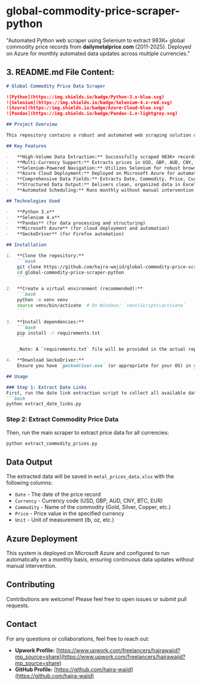 # global-commodity-price-scraper-python
"Automated Python web scraper using Selenium to extract 983K+ global commodity price records from 𝐝𝐚𝐢𝐥𝐲𝐦𝐞𝐭𝐚𝐥𝐩𝐫𝐢𝐜𝐞.𝐜𝐨𝐦 (2011-2025). Deployed on Azure for monthly automated data updates across multiple currencies."
<br>


## 3. README.md File Content:

```markdown
# Global Commodity Price Data Scraper

![Python](https://img.shields.io/badge/Python-3.x-blue.svg)
![Selenium](https://img.shields.io/badge/Selenium-4.x-red.svg)
![Azure](https://img.shields.io/badge/Azure-Cloud-blue.svg)
![Pandas](https://img.shields.io/badge/Pandas-1.x-lightgrey.svg)

## Project Overview

This repository contains a robust and automated web scraping solution developed in Python to extract comprehensive global commodity price data from `dailymetalprice.com`. The system is designed to efficiently collect over 983,176 price records spanning from 2011 to 2025, covering multiple commodities across various currencies (USD, GBP, AUD, CNY, BTC, EUR).

## Key Features

-   **High-Volume Data Extraction:** Successfully scraped 983K+ records from 2011-2025.
-   **Multi-Currency Support:** Extracts prices in USD, GBP, AUD, CNY, BTC, and EUR.
-   **Selenium-Powered Navigation:** Utilizes Selenium for robust browser automation, handling JavaScript-heavy pages and dynamic content.
-   **Azure Cloud Deployment:** Deployed on Microsoft Azure for automated monthly data updates.
-   **Comprehensive Data Fields:** Extracts Date, Commodity, Price, Currency, and Unit information.
-   **Structured Data Output:** Delivers clean, organized data in Excel format, ready for analysis.
-   **Automated Scheduling:** Runs monthly without manual intervention to ensure data freshness.

## Technologies Used

-   **Python 3.x**
-   **Selenium 4.x**
-   **Pandas** (for data processing and structuring)
-   **Microsoft Azure** (for cloud deployment and automation)
-   **GeckoDriver** (for Firefox automation)

## Installation

1.  **Clone the repository:**
    ```bash
    git clone https://github.com/hajra-wajid/global-commodity-price-scraper-python.git
    cd global-commodity-price-scraper-python
    ```

2.  **Create a virtual environment (recommended):**
    ```bash
    python -m venv venv
    source venv/bin/activate  # On Windows: `venv\Scripts\activate`
    ```

3.  **Install dependencies:**
    ```bash
    pip install -r requirements.txt
    ```

    _Note: A `requirements.txt` file will be provided in the actual repository containing `selenium`, `pandas`, and other required packages._

4.  **Download GeckoDriver:**
    Ensure you have `geckodriver.exe` (or appropriate for your OS) in your system PATH or specify its location in the script. This is required for Selenium to control Firefox.

## Usage

### Step 1: Extract Date Links
First, run the date link extraction script to collect all available date URLs:
```bash
python extract_date_links.py
```

### Step 2: Extract Commodity Price Data
Then, run the main scraper to extract price data for all currencies:
```bash
python extract_commodity_prices.py
```

## Data Output

The extracted data will be saved in `metal_prices_data.xlsx` with the following columns:

-   `Date` - The date of the price record
-   `Currency` - Currency code (USD, GBP, AUD, CNY, BTC, EUR)
-   `Commodity` - Name of the commodity (Gold, Silver, Copper, etc.)
-   `Price` - Price value in the specified currency
-   `Unit` - Unit of measurement (lb, oz, etc.)

## Azure Deployment

This system is deployed on Microsoft Azure and configured to run automatically on a monthly basis, ensuring continuous data updates without manual intervention.

## Contributing

Contributions are welcome! Please feel free to open issues or submit pull requests.

## Contact

For any questions or collaborations, feel free to reach out:

-   **Upwork Profile:** [https://www.upwork.com/freelancers/hajrawajid?mp_source=share](https://www.upwork.com/freelancers/hajrawajid?mp_source=share)
-   **GitHub Profile:** [https://github.com/hajra-wajid](https://github.com/hajra-wajid)

```
